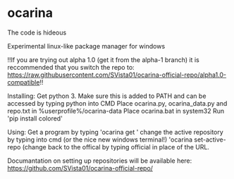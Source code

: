 # ocarina

The code is hideous

Experimental linux-like package manager for windows

!!If you are trying out alpha 1.0 (get it from the alpha-1 branch) it is reccommended that you switch the repo to: https://raw.githubusercontent.com/SVista01/ocarina-official-repo/alpha1.0-compatible!!

Installing:
Get python 3. Make sure this is added to PATH and can be accessed by typing python into CMD
Place ocarina.py, ocarina_data.py and repo.txt in %userprofile%/ocarina-data
Place ocarina.bat in system32
Run 'pip install colored'

Using:
Get a program by typing 'ocarina get <program name>'
change the active repository by typing into cmd (or the nice new windows terminal!) 'ocarina set-active-repo <repo url> (change back to the offical by typing official in place of the URL.
  
  Documantation on setting up repositories will be available here: https://github.com/SVista01/ocarina-official-repo/
